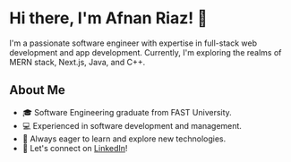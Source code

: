 # Hi there, I'm Afnan Riaz! 👋

I'm a passionate software engineer with expertise in full-stack web development and app development. Currently, I'm exploring the realms of MERN stack, Next.js, Java, and C++.

## About Me

- 🎓 Software Engineering graduate from FAST University.
- 💻 Experienced in software development and management.
- 🌱 Always eager to learn and explore new technologies.
- 💬 Let's connect on [LinkedIn](https://www.linkedin.com/in/afnanriaz)!
